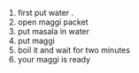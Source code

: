 1. first put water .
2. open maggi packet 
3. put masala in water
4. put maggi
5. boil it and wait for two minutes
6. your maggi is ready
